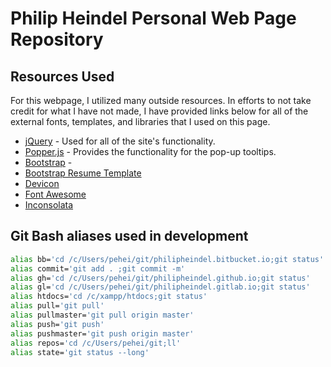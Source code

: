 # Philip Heindel Personal Web Page Repository

## Resources Used
For this webpage, I utilized many outside resources. In efforts to not take credit for what I have not made, I have provided links below for all of the external fonts, templates, and libraries that I used on this page.
* [jQuery](https://jquery.com/) - Used for all of the site's functionality.
* [Popper.js](https://popper.js.org/) - Provides the functionality for the pop-up tooltips.
* [Bootstrap](https://getbootstrap.com/) - 
* [Bootstrap Resume Template](https://startbootstrap.com/themes/resume/)
* [Devicon](http://konpa.github.io/devicon/)
* [Font Awesome](https://fontawesome.com/)
* [Inconsolata](https://fonts.google.com/specimen/Inconsolata)

## Git Bash aliases used in development
```bash
alias bb='cd /c/Users/pehei/git/philipheindel.bitbucket.io;git status'
alias commit='git add . ;git commit -m'
alias gh='cd /c/Users/pehei/git/philipheindel.github.io;git status'
alias gl='cd /c/Users/pehei/git/philipheindel.gitlab.io;git status'
alias htdocs='cd /c/xampp/htdocs;git status'
alias pull='git pull'
alias pullmaster='git pull origin master'
alias push='git push'
alias pushmaster='git push origin master'
alias repos='cd /c/Users/pehei/git;ll'
alias state='git status --long'
```